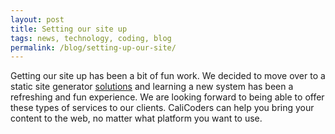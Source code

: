 ```yaml
---
layout: post
title: Setting our site up
tags: news, technology, coding, blog
permalink: /blog/setting-up-our-site/
---
```


Getting our site up has been a bit of fun work. We decided to move over to a static site generator [solutions](http://calicoders.com/solutions/) and learning a new system has been a refreshing and fun experience. We are looking forward to being able to offer these types of services to our clients. CaliCoders can help you bring your content to the web, no matter what platform you want to use.

